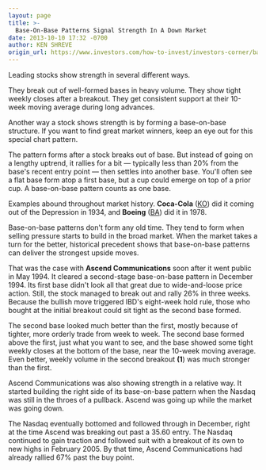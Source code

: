 ```yaml
---
layout: page
title: >-
  Base-On-Base Patterns Signal Strength In A Down Market
date: 2013-10-10 17:32 -0700
author: KEN SHREVE
origin_url: https://www.investors.com/how-to-invest/investors-corner/base-on-base-structures-can-yield-big-breakouts
---
```





Leading stocks show strength in several different ways.


They break out of well-formed bases in heavy volume. They show tight weekly closes after a breakout. They get consistent support at their 10-week moving average during long advances.


Another way a stock shows strength is by forming a base-on-base structure. If you want to find great market winners, keep an eye out for this special chart pattern.


The pattern forms after a stock breaks out of base. But instead of going on a lengthy uptrend, it rallies for a bit — typically less than 20% from the base's recent entry point — then settles into another base. You'll often see a flat base form atop a first base, but a cup could emerge on top of a prior cup. A base-on-base pattern counts as one base.


Examples abound throughout market history. **Coca-Cola** ([KO](https://research.investors.com/quote.aspx?symbol=KO)) did it coming out of the Depression in 1934, and **Boeing** ([BA](https://research.investors.com/quote.aspx?symbol=BA)) did it in 1978.


Base-on-base patterns don't form any old time. They tend to form when selling pressure starts to build in the broad market. When the market takes a turn for the better, historical precedent shows that base-on-base patterns can deliver the strongest upside moves.


That was the case with **Ascend Communications** soon after it went public in May 1994. It cleared a second-stage base-on-base pattern in December 1994. Its first base didn't look all that great due to wide-and-loose price action. Still, the stock managed to break out and rally 26% in three weeks. Because the bullish move triggered IBD's eight-week hold rule, those who bought at the initial breakout could sit tight as the second base formed.


The second base looked much better than the first, mostly because of tighter, more orderly trade from week to week. The second base formed above the first, just what you want to see, and the base showed some tight weekly closes at the bottom of the base, near the 10-week moving average. Even better, weekly volume in the second breakout **(1**) was much stronger than the first.


Ascend Communications was also showing strength in a relative way. It started building the right side of its base-on-base pattern when the Nasdaq was still in the throes of a pullback. Ascend was going up while the market was going down.


The Nasdaq eventually bottomed and followed through in December, right at the time Ascend was breaking out past a 35.60 entry. The Nasdaq continued to gain traction and followed suit with a breakout of its own to new highs in February 2005. By that time, Ascend Communications had already rallied 67% past the buy point.




